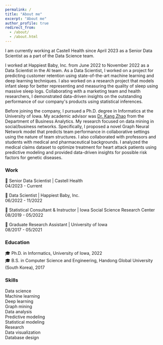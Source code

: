 ```yaml
---
permalink: /
title: "About me"
excerpt: "About me"
author_profile: true
redirect_from: 
  - /about/
  - /about.html
---
```

I am currently working at Castell Health since April 2023 as a Senior Data Scientist as a part of the Data Science team.

I worked at Happiest Baby, Inc. from June 2022 to November 2022 as a Data Scientist in the AI team. As a Data Scientist, I worked on a project for predicting customer retention using state-of-the-art machine learning and deep learning techniques. I also worked on a research project that models infant sleep for better representing and measuring the quality of sleep using massive sleep logs. Collaborating with a marketing team and health researchers, I demonstrated data-driven insights on the outstanding performance of our company's products using statistical inferences.

Before joining the company, I pursued a Ph.D. degree in Informatics at the University of Iowa. My academic advisor was [Dr. Kang Zhao](https://tippie.uiowa.edu/people/kang-zhao) from the Department of Business Analytics. My research focused on data mining in social/business networks. Specifically, I proposed a novel Graph Neural Network model that predicts team performance in collaborative settings using the nature of team structures.
I also collaborated with professors and students with medical and pharmaceutical backgrounds. I analyzed the medical claims dataset to optimize treatment for heart attack patients using predictive modeling and provided data-driven insights for possible risk factors for genetic diseases. 

### Work
🏢 Senior Data Scientist | Castell Health <br>
04/2023 - Current

🏢 Data Scientist | Happiest Baby, Inc. <br>
06/2022 - 11/2022

🏢 Statistical Consultant & Instructor | Iowa Social Science Research Center <br>
08/2019 - 05/2022

🏢 Graduate Research Assistant | University of Iowa <br>
08/2017 - 05/2021


### Education
🎓 Ph.D. in Informatics, University of Iowa, 2022 <br>
🎓 B.S. in Computer Science and Engineering, Handong Global University (South Korea), 2017



### Skills
Data science <br>
Machine learning <br>
Deep learning <br>
Graph mining <br>
Data analysis <br>
Predictive modeling <br>
Statistical modeling <br>
Research <br>
Data visualization <br>
Database design <br>


